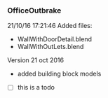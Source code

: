 ### OfficeOutbrake 

21/10/16 17:21:46 
Added files:
* WallWithDoorDetail.blend
* WallWithOutLets.blend


Version 21 oct 2016

* added building block models

- [ ] this is a todo

